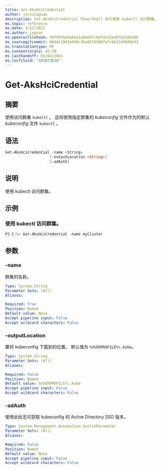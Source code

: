 ```yaml
---
title: Get-AksHciCredential
author: jessicaguan
description: Get-AksHciCredential PowerShell 命令使用 kubectl 访问群集。
ms.topic: reference
ms.date: 2/12/2021
ms.author: jeguan
ms.openlocfilehash: 50f99f6e5a64a1a0b687c0dfdc42b407b4106500
ms.sourcegitcommit: b844c19d1e936c36a85f450b7afcb02149589433
ms.translationtype: MT
ms.contentlocale: zh-CN
ms.lasthandoff: 03/04/2021
ms.locfileid: "101873610"
---
```

# <a name="get-akshcicredential"></a>Get-AksHciCredential

## <a name="synopsis"></a>摘要
使用访问群集 `kubectl` 。 这将使用指定群集的 _kubeconfig_ 文件作为的默认 _kubeconfig_ 文件 `kubectl` 。

## <a name="syntax"></a>语法

```powershell
Get-AksHciCredential -name <String>
                    [-outputLocation <String>]
                    [-adAuth]
```

## <a name="description"></a>说明
使用 kubectl 访问群集。

## <a name="examples"></a>示例

### <a name="access-your-cluster-using-kubectl"></a>使用 kubectl 访问群集。
```powershell
PS C:\> Get-AksHciCredential -name myCluster
```

## <a name="parameters"></a>参数

### <a name="-name"></a>-name
群集的名称。

```yaml
Type: System.String
Parameter Sets: (All)
Aliases:

Required: True
Position: Named
Default value: None
Accept pipeline input: False
Accept wildcard characters: False
```

### <a name="-outputlocation"></a>-outputLocation
要将 kubeconfig 下载到的位置。 默认值为 `%USERPROFILE%\.kube`。

```yaml
Type: System.String
Parameter Sets: (All)
Aliases:

Required: False
Position: Named
Default value: %USERPROFILE%\.kube
Accept pipeline input: False
Accept wildcard characters: False
```

### <a name="-adauth"></a>-adAuth
使用此标志可获取 kubeconfig 的 Active Directory SSO 版本。

```yaml
Type: System.Management.Automation.SwitchParameter
Parameter Sets: (All)
Aliases:

Required: False
Position: Named
Default value: None
Accept pipeline input: False
Accept wildcard characters: False
```
